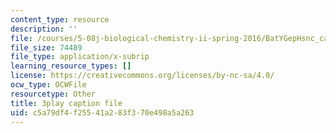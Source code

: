 ```yaml
---
content_type: resource
description: ''
file: /courses/5-08j-biological-chemistry-ii-spring-2016/BatYGepHsnc_captions.vtt
file_size: 74489
file_type: application/x-subrip
learning_resource_types: []
license: https://creativecommons.org/licenses/by-nc-sa/4.0/
ocw_type: OCWFile
resourcetype: Other
title: 3play caption file
uid: c5a79df4-f255-41a2-83f3-70e498a5a263
---
```

